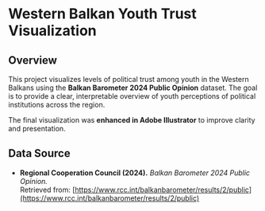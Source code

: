 # Western Balkan Youth Trust Visualization

## Overview
This project visualizes levels of political trust among youth in the Western Balkans using the **Balkan Barometer 2024 Public Opinion** dataset. The goal is to provide a clear, interpretable overview of youth perceptions of political institutions across the region.

The final visualization was **enhanced in Adobe Illustrator** to improve clarity and presentation.

## Data Source
- **Regional Cooperation Council (2024).** *Balkan Barometer 2024 Public Opinion.*  
  Retrieved from: [https://www.rcc.int/balkanbarometer/results/2/public](https://www.rcc.int/balkanbarometer/results/2/public)  
